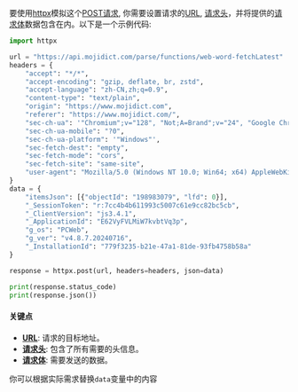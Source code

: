 

要使用[httpx](https://zh.wikipedia.org/wiki/httpx)模拟这个[POST请求](https://zh.wikipedia.org/wiki/POST请求), 你需要设置请求的[URL](https://zh.wikipedia.org/wiki/URL), [请求头](https://zh.wikipedia.org/wiki/请求头)，并将提供的[请求体](https://zh.wikipedia.org/wiki/请求体)数据包含在内。以下是一个示例代码:

```python
import httpx

url = "https://api.mojidict.com/parse/functions/web-word-fetchLatest"
headers = {
    "accept": "*/*",
    "accept-encoding": "gzip, deflate, br, zstd",
    "accept-language": "zh-CN,zh;q=0.9",
    "content-type": "text/plain",
    "origin": "https://www.mojidict.com",
    "referer": "https://www.mojidict.com/",
    "sec-ch-ua": '"Chromium";v="128", "Not;A=Brand";v="24", "Google Chrome";v="128"',
    "sec-ch-ua-mobile": "?0",
    "sec-ch-ua-platform": '"Windows"',
    "sec-fetch-dest": "empty",
    "sec-fetch-mode": "cors",
    "sec-fetch-site": "same-site",
    "user-agent": "Mozilla/5.0 (Windows NT 10.0; Win64; x64) AppleWebKit/537.36 (KHTML, like Gecko) Chrome/128.0.0.0 Safari/537.36"
}
data = {
    "itemsJson": [{"objectId": "198983079", "lfd": 0}],
    "_SessionToken": "r:7cc4b4b611993c5007c61e9cc82bc5cb",
    "_ClientVersion": "js3.4.1",
    "_ApplicationId": "E62VyFVLMiW7kvbtVq3p",
    "g_os": "PCWeb",
    "g_ver": "v4.8.7.20240716",
    "_InstallationId": "779f3235-b21e-47a1-81de-93fb4758b58a"
}

response = httpx.post(url, headers=headers, json=data)

print(response.status_code)
print(response.json())
```

#### 关键点

- **[URL](https://zh.wikipedia.org/wiki/URL)**: 请求的目标地址。
- **[请求头](https://zh.wikipedia.org/wiki/请求头)**: 包含了所有需要的头信息。
- **[请求体](https://zh.wikipedia.org/wiki/请求体)**: 需要发送的数据。

你可以根据实际需求替换`data`变量中的内容